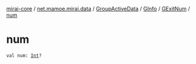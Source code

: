 [mirai-core](../../../../index.md) / [net.mamoe.mirai.data](../../../index.md) / [GroupActiveData](../../index.md) / [GInfo](../index.md) / [GExitNum](index.md) / [num](./num.md)

# num

`val num: `[`Int`](https://kotlinlang.org/api/latest/jvm/stdlib/kotlin/-int/index.html)`?`